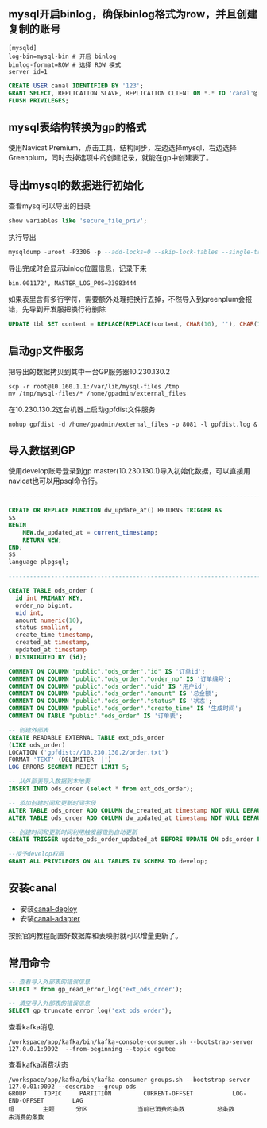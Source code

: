 ##  mysql开启binlog，确保binlog格式为row，并且创建复制的账号
```
[mysqld]
log-bin=mysql-bin # 开启 binlog
binlog-format=ROW # 选择 ROW 模式
server_id=1
```

```sql
CREATE USER canal IDENTIFIED BY '123';  
GRANT SELECT, REPLICATION SLAVE, REPLICATION CLIENT ON *.* TO 'canal'@'%';
FLUSH PRIVILEGES;
```

## mysql表结构转换为gp的格式
使用Navicat Premium，点击工具，结构同步，左边选择mysql，右边选择Greenplum，同时去掉选项中的创建记录，就能在gp中创建表了。

## 导出mysql的数据进行初始化

查看mysql可以导出的目录
```sql
show variables like 'secure_file_priv';
```

执行导出
```sql
mysqldump -uroot -P3306 -p --add-locks=0 --skip-lock-tables --single-transaction --skip-tz-utc --quick --tab=/var/lib/mysql-files/ --fields-terminated-by='|' --master-data=2 dbname tblname
```

导出完成时会显示binlog位置信息，记录下来
```
bin.001172', MASTER_LOG_POS=33983444
```

如果表里含有多行字符，需要额外处理把换行去掉，不然导入到greenplum会报错，先导到开发服把换行符删除
```sql
UPDATE tbl SET content = REPLACE(REPLACE(content, CHAR(10), ''), CHAR(13), '');
```

## 启动gp文件服务

把导出的数据拷贝到其中一台GP服务器10.230.130.2

```shell
scp -r root@10.160.1.1:/var/lib/mysql-files /tmp
mv /tmp/mysql-files/* /home/gpadmin/external_files
```

在10.230.130.2这台机器上启动gpfdist文件服务

```shell
nohup gpfdist -d /home/gpadmin/external_files -p 8081 -l gpfdist.log &
```

## 导入数据到GP

使用develop账号登录到gp master(10.230.130.1)导入初始化数据，可以直接用navicat也可以用psql命令行。

```sql
--------------------------------------------------------------------------------------------------- 创建修改更新时间的触发器

CREATE OR REPLACE FUNCTION dw_update_at() RETURNS TRIGGER AS
$$
BEGIN
    NEW.dw_updated_at = current_timestamp;
    RETURN NEW;   
END;
$$
language plpgsql;

--------------------------------------------------------------------------------------------------- ods_order

CREATE TABLE ods_order (
  id int PRIMARY KEY,
  order_no bigint,
  uid int,
  amount numeric(10),
  status smallint,
  create_time timestamp,
  created_at timestamp,
  updated_at timestamp
) DISTRIBUTED BY (id);

COMMENT ON COLUMN "public"."ods_order"."id" IS '订单id';
COMMENT ON COLUMN "public"."ods_order"."order_no" IS '订单编号';
COMMENT ON COLUMN "public"."ods_order"."uid" IS '用户id';
COMMENT ON COLUMN "public"."ods_order"."amount" IS '总金额';
COMMENT ON COLUMN "public"."ods_order"."status" IS '状态';
COMMENT ON COLUMN "public"."ods_order"."create_time" IS '生成时间';
COMMENT ON TABLE "public"."ods_order" IS '订单表';

-- 创建外部表
CREATE READABLE EXTERNAL TABLE ext_ods_order
(LIKE ods_order)
LOCATION ('gpfdist://10.230.130.2/order.txt')
FORMAT 'TEXT' (DELIMITER '|')
LOG ERRORS SEGMENT REJECT LIMIT 5;

-- 从外部表导入数据到本地表
INSERT INTO ods_order (select * from ext_ods_order);

-- 添加创建时间和更新时间字段
ALTER TABLE ods_order ADD COLUMN dw_created_at timestamp NOT NULL DEFAULT CURRENT_TIMESTAMP;
ALTER TABLE ods_order ADD COLUMN dw_updated_at timestamp NOT NULL DEFAULT CURRENT_TIMESTAMP;

-- 创建时间和更新时间利用触发器做到自动更新
CREATE TRIGGER update_ods_order_updated_at BEFORE UPDATE ON ods_order FOR EACH ROW EXECUTE PROCEDURE dw_update_at();

--授予develop权限
GRANT ALL PRIVILEGES ON ALL TABLES IN SCHEMA TO develop;
```

## 安装canal
 - 安装[canal-deploy](https://github.com/alibaba/canal/wiki/QuickStart)
 - 安装[canal-adapter](https://github.com/alibaba/canal/wiki/ClientAdapter)

按照官网教程配置好数据库和表映射就可以增量更新了。

## 常用命令
```sql
-- 查看导入外部表的错误信息
SELECT * from gp_read_error_log('ext_ods_order');

-- 清空导入外部表的错误信息
SELECT gp_truncate_error_log('ext_ods_order');
```

查看kafka消息
```shell
/workspace/app/kafka/bin/kafka-console-consumer.sh --bootstrap-server 127.0.0.1:9092  --from-beginning --topic egatee
```

查看kafka消费状态
```shell
/workspace/app/kafka/bin/kafka-consumer-groups.sh --bootstrap-server 127.0.01:9092 --describe --group ods
GROUP     TOPIC     PARTITION         CURRENT-OFFSET           LOG-END-OFFSET        LAG
组        主题      分区              当前已消费的条数         总条数               未消费的条数
```

